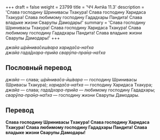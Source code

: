 +++
draft = false
weight = 23799
title = 'ЧЧ Антйа 11.3'
description = 'Слава господину Шринивасы Тхакура! Слава господину Харидаса Тхакура! Слава любимому господину Гададхары Пандита! Слава владыке жизни Сварупы Дамодары!'
summary = 'Слава господину Шринивасы Тхакура! Слава господину Харидаса Тхакура! Слава любимому господину Гададхары Пандита! Слава владыке жизни Сварупы Дамодары!'
+++

_джайа ш́рӣнива̄сеш́вара харида̄са-на̄тха  
джайа гада̄дхара-прийа сварӯпа-пра̄н̣а-на̄тха_

## Пословный перевод

_джайа_ — слава; _ш́рӣнива̄са_\-_ӣш́вара_ — господину Шринивасы (Шривасы Тхакура); _харида̄са_\-_на̄тха_ — господину Харидаса Тхакура; _джайа_ — слава; _гада̄дхара_\-_прийа_ — любимому господину Гададхары; _сварӯпа_\-_пра̄н̣а_\-_на̄тха_ — господину жизни Сварупы Дамодары.

## Перевод

**Слава господину Шринивасы Тхакура! Слава господину Харидаса Тхакура! Слава любимому господину Гададхары Пандита! Слава владыке жизни Сварупы Дамодары!**
